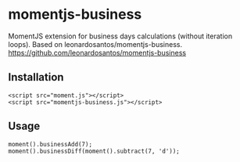 momentjs-business
=================

MomentJS extension for business days calculations (without iteration loops). Based on leonardosantos/momentjs-business. https://github.com/leonardosantos/momentjs-business


Installation
------------

    <script src="moment.js"></script>
    <script src="momentjs-business.js"></script>


Usage
-----

    moment().businessAdd(7);
    moment().businessDiff(moment().subtract(7, 'd'));
